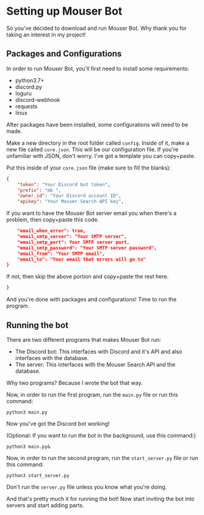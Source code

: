 # Setting up Mouser Bot

So you've decided to download and run Mouser Bot. Why thank you for taking an interest in my project!

## Packages and Configurations

In order to run Mouser Bot, you'll first need to install some requirements:

* python3.7+
* discord.py
* loguru
* discord-webhook
* requests
* linux

After packages have been installed, some configurations will need to be made.

Make a new directory in the root folder called `config`. Inside of it, make a new file called `core.json`. This will be our configuration file. If you're unfamiliar with JSON, don't worry. I've got a template you can copy+paste.

Put this inside of your `core.json` file (make sure to fill the blanks):

```json
{
	"token": "Your Discord bot token",
	"prefix": "mb ",
	"owner_id": "Your Discord account ID",
	"apikey": "Your Mouser Search API key",
```

If you want to have the Mouser Bot server email you when there's a problem, then copy+paste this code.

```json
	"email_when_error": true,
	"email_smtp_server": "Your SMTP server",
	"email_smtp_port": Your SMTP server port,
	"email_smtp_password": "Your SMTP server password",
	"email_from": "Your SMTP email",
	"email_to": "Your email that errors will go to"
}
```

If not, then skip the above portion and copy+paste the rest here.

```json
}
```

And you're done with packages and configurations! Time to run the program.

## Running the bot

There are two different programs that makes Mouser Bot run:

* The Discord bot: This interfaces with Discord and it's API and also interfaces with the database.
* The server: This interfaces with the Mouser Search API and the database.

Why two programs? Because I wrote the bot that way.

Now, in order to run the first program, run the `main.py` file or run this command:

`python3 main.py`

Now you've got the Discord bot working!

(Optional: If you want to run the bot in the background, use this command:)

`python3 main.py&`

Now, in order to run the second program, run the `start_server.py` file or run this command:

`python3 start_server.py`

Don't run the `server.py` file unless you know what you're doing.


And that's pretty much it for running the bot! Now start inviting the bot into servers and start adding parts.
